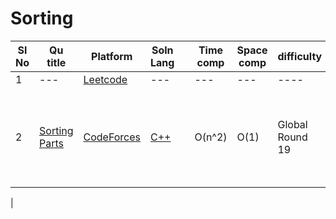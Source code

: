 # Sorting

| Sl No | Qu title | Platform                            | Soln Lang |   | Time comp | Space comp | difficulty |    | approach |
| --     | ---     |   ------                            | ---       |-- | ---       | ---        | ----       | -- | ---------|
| 1    | ---       | [Leetcode](../leetcodeQuestions.md) | ---       |   | ---       | ---        | ----       |    | ---------|
| 2    |[Sorting Parts](https://codeforces.com/contest/1637/problem/A)| [CodeForces](../codeforcesQuestions.md) |[C++](https://github.com/Shreya2803/Code-Insight/blob/main/CodeForces/Sorting/C%2B%2B/Sorting%20Parts.cpp) |   |O(n^2)| O(1) | Global Round 19 |    | <ol><li>Check If array sorted then-"NO"; else:"YES"</li></ol>
|

